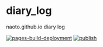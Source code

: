 diary_log
=========================================

naoto.github.io diary log

[![pages-build-deployment](https://github.com/naoto/diary_log/actions/workflows/pages/pages-build-deployment/badge.svg?branch=gh-pages)](https://github.com/naoto/diary_log/actions/workflows/pages/pages-build-deployment)
[![publish](https://github.com/naoto/diary_log/actions/workflows/publish.yml/badge.svg?branch=main)](https://github.com/naoto/diary_log/actions/workflows/publish.yml)
